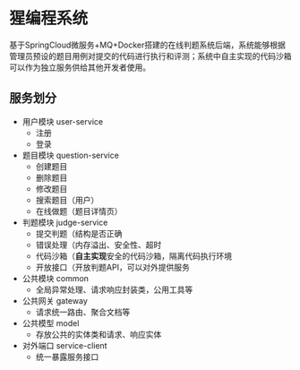 # 猩编程系统

基于SpringCloud微服务+MQ+Docker搭建的在线判题系统后端，系统能够根据管理员预设的题目用例对提交的代码进行执行和评测；系统中自主实现的代码沙箱可以作为独立服务供给其他开发者使用。

## 服务划分

- 用户模块 user-service
  - 注册
  - 登录
- 题目模块 question-service
  - 创建题目
  - 删除题目
  - 修改题目
  - 搜索题目（用户）
  - 在线做题（题目详情页）
- 判题模块 judge-service
  - 提交判题（结构是否正确
  - 错误处理（内存溢出、安全性、超时
  - 代码沙箱（**自主实现**安全的代码沙箱，隔离代码执行环境
  - 开放接口（开放判题API，可以对外提供服务
- 公共模块 common
  - 全局异常处理、请求响应封装类，公用工具等
- 公共网关 gateway
  - 请求统一路由、聚合文档等
- 公共模型 model
  - 存放公共的实体类和请求、响应实体
- 对外端口 service-client
  - 统一暴露服务接口


